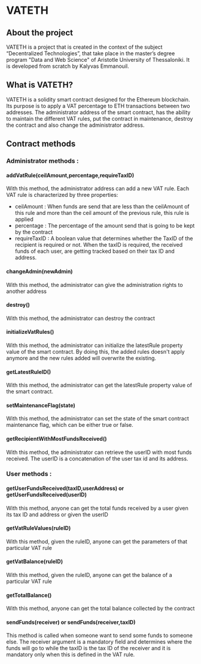 # VATETH

## About the project
VATETH is a project that is created in the context of the subject “Decentralized Technologies”, that take place in the master’s degree program "Data and Web Science" of Aristotle University of Thessaloniki.
It is developed from scratch by Kalyvas Emmanouil.

## What is VATETH?
VATETH is a solidity smart contract designed for the Ethereum blockchain. Its purpose is to apply a VAT percentage to ETH transactions between two addresses.
The administrator address of the smart contract, has the ability to maintain the different VAT rules, put the contract in maintenance, destroy the contract and also change the administrator address.

## Contract methods
### Administrator methods :
#### addVatRule(ceilAmount,percentage,requireTaxID)
With this method, the administrator address can add a new VAT rule. Each VAT rule is characterized by three properties:
- ceilAmount   : When funds are send that are less than the ceilAmount of this rule and more than the ceil amount of the previous rule, this rule is applied
- percentage   : The percentage of the amount send that is going to be kept by the contract
- requireTaxID : A boolean value that determines whether the TaxID of the recipient is required or not.
When the taxID is required, the received funds of each user, are getting tracked based on their tax ID and address.

#### changeAdmin(newAdmin)
With this method, the administrator can give the administration rights to another address

#### destroy()
With this method, the administrator can destroy the contract

#### initializeVatRules()
With this method, the administrator can initialize the latestRule property value of the smart contract. By doing this, the added rules doesn't apply anymore and the new rules added will overwrite the existing.

#### getLatestRuleID()
With this method, the administrator can get the latestRule property value of the smart contract.

#### setMaintenanceFlag(state)
With this method, the administrator can set the state of the smart contract maintenance flag, which can be either true or false.

#### getRecipientWithMostFundsReceived()
With this method, the administrator can retrieve the userID with most funds received. The userID is a concatenation of the user tax id and its address.

### User methods :
#### getUserFundsReceived(taxID,userAddress) or getUserFundsReceived(userID)
With this method, anyone can get the total funds received by a user given its tax ID and address or given the userID

#### getVatRuleValues(ruleID)
With this method, given the ruleID, anyone can get the parameters of that particular VAT rule

#### getVatBalance(ruleID)
With this method, given the ruleID, anyone can get the balance of a particular VAT rule

#### getTotalBalance()
With this method, anyone can get the total balance collected by the contract

#### sendFunds(receiver) or sendFunds(receiver,taxID)
This method is called when someone want to send some funds to someone else. The receiver argument is a mandatory field and determines where the funds will go to while the taxID is the tax ID of the receiver and it is mandatory only when this is defined in the VAT rule.